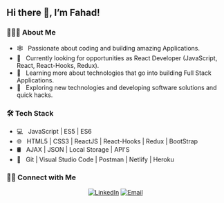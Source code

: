 <h2> Hi there 👋, I’m Fahad! </h2>

<h3> 👨🏻‍💻 About Me </h3>

- 🕸️ &nbsp; Passionate about coding and building amazing Applications.
- 🔭 &nbsp; Currently looking for opportunities as React Developer (JavaScript, React, React-Hooks, Redux).
- 🌱 &nbsp; Learning more about technologies that go into building Full Stack Applications.
- 🤔 &nbsp; Exploring new technologies and developing software solutions and quick hacks.

<h3> 🛠 Tech Stack </h3>

- 💻 &nbsp; JavaScript | ES5 | ES6
- 🌐 &nbsp; HTML5 | CSS3 | ReactJS | React-Hooks | Redux | BootStrap
- 🛢 &nbsp; AJAX | JSON | Local Storage | API'S
- 🔧 &nbsp; Git | Visual Studio Code | Postman | Netlify | Heroku

<h3>🤝🏻 Connect with Me </h3>

<p align="center">
<a href="https://www.linkedin.com/in/fahad-baig-0b6a22207"><img alt="LinkedIn" src="https://img.shields.io/badge/LinkedIn-%20Fahad%20Baig-blue?style=flat&logo=linkedin"></a>
<a href="mailto:fahadmay11@gmail.com"><img alt="Email" src="https://img.shields.io/badge/Email-fahadbaigq%40gmail.com-blue?style=flat&logo=gmail"></a>
</p>
